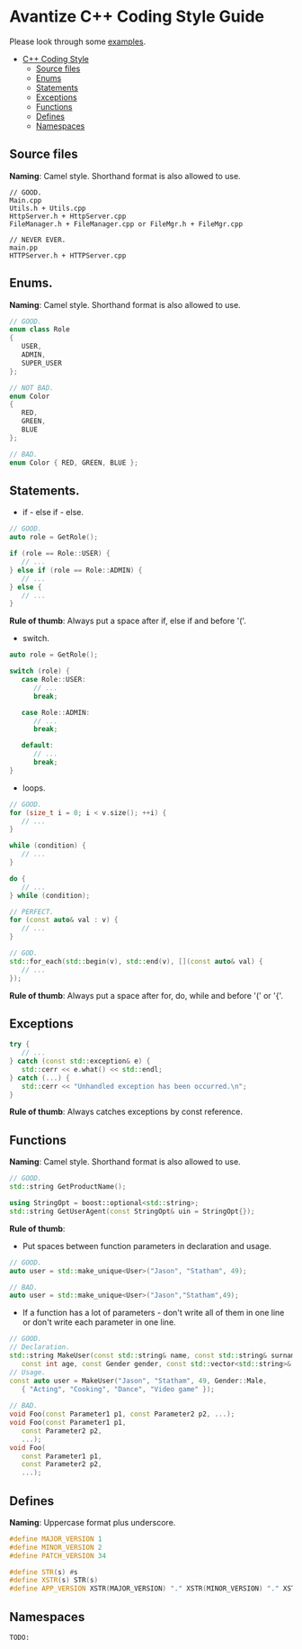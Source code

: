 # Avantize C++ Coding Style Guide

Please look through some [examples](src).

- [C++ Coding Style](#c++-coding-style)
   - [Source files](#source-files)
   - [Enums](#enums)
   - [Statements](#statements)
   - [Exceptions](#exceptions)
   - [Functions](#functions)
   - [Defines](#defines)
   - [Namespaces](#namespaces)

## Source files

   __Naming__: Camel style. Shorthand format is also allowed to use.
   
   ```
   // GOOD.
   Main.cpp
   Utils.h + Utils.cpp
   HttpServer.h + HttpServer.cpp
   FileManager.h + FileManager.cpp or FileMgr.h + FileMgr.cpp
   
   // NEVER EVER.
   main.pp
   HTTPServer.h + HTTPServer.cpp
   ```

## Enums.
   
   __Naming__: Camel style. Shorthand format is also allowed to use.
   
   ``` cpp
   // GOOD.
   enum class Role
   {
      USER,
      ADMIN,
      SUPER_USER
   };
   
   // NOT BAD.
   enum Color
   {
      RED,
      GREEN,
      BLUE
   };
   
   // BAD.
   enum Color { RED, GREEN, BLUE };
   ```

## Statements.

   * if - else if - else.
   
   ``` cpp
   // GOOD.   
   auto role = GetRole();
   
   if (role == Role::USER) {
      // ...
   } else if (role == Role::ADMIN) {
      // ...
   } else {
      // ...
   }
   ```
   
   __Rule of thumb__: Always put a space after if, else if and before '('.
   
   * switch.
   
   ``` cpp
   auto role = GetRole();
   
   switch (role) {
      case Role::USER:
         // ...
         break;

      case Role::ADMIN:
         // ...
         break;

      default:
         // ...
         break;
   }
   ```
   
   * loops.
   
   ``` cpp
   // GOOD.
   for (size_t i = 0; i < v.size(); ++i) {
      // ...
   }
   
   while (condition) {
      // ...
   }
   
   do {
      // ...
   } while (condition);
   
   // PERFECT.
   for (const auto& val : v) {
      // ...
   }
   
   // GOD.
   std::for_each(std::begin(v), std::end(v), [](const auto& val) {
      // ...
   });
   ```
   
   __Rule of thumb__: Always put a space after for, do, while and before '(' or '{'.

## Exceptions

   ``` cpp
   try {
      // ...
   } catch (const std::exception& e) {
      std::cerr << e.what() << std::endl;
   } catch (...) {
      std::cerr << "Unhandled exception has been occurred.\n";
   }
  ```
  
  __Rule of thumb__: Always catches exceptions by const reference.

## Functions

   __Naming__: Camel style. Shorthand format is also allowed to use.
   
   ``` cpp
   // GOOD.
   std::string GetProductName();
   
   using StringOpt = boost::optional<std::string>;
   std::string GetUserAgent(const StringOpt& uin = StringOpt{});
   ```
   
   __Rule of thumb__:
   
   * Put spaces between function parameters in declaration and usage.
   
   ``` cpp
   // GOOD.
   auto user = std::make_unique<User>("Jason", "Statham", 49);
   
   // BAD.
   auto user = std::make_unique<User>("Jason","Statham",49);
   ```
   
   * If a function has a lot of parameters - don't write all of them in one line or don't write each parameter in one line.
   
   ``` cpp
   // GOOD.
   // Declaration.
   std::string MakeUser(const std::string& name, const std::string& surname,
      const int age, const Gender gender, const std::vector<std::string>& hobbies);
   // Usage.
   const auto user = MakeUser("Jason", "Statham", 49, Gender::Male,
      { "Acting", "Cooking", "Dance", "Video game" });
      
   // BAD.
   void Foo(const Parameter1 p1, const Parameter2 p2, ...);
   void Foo(const Parameter1 p1,
      const Parameter2 p2,
      ...);
   void Foo(
      const Parameter1 p1,
      const Parameter2 p2,
      ...);
   ```

## Defines

   __Naming__: Uppercase format plus underscore.
   
   ``` cpp
   #define MAJOR_VERSION 1
   #define MINOR_VERSION 2
   #define PATCH_VERSION 34

   #define STR(s) #s
   #define XSTR(s) STR(s)
   #define APP_VERSION XSTR(MAJOR_VERSION) "." XSTR(MINOR_VERSION) "." XSTR(PATCH_VERSION)
   ```

## Namespaces

   ```
   TODO:
   ```
